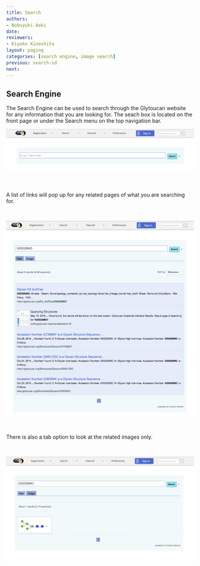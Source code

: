 ```yaml
---
title: Search
authors:
- Nobuyuki Aoki
date: 
reviewers:
- Kiyoko Kinoshita
layout: paging
categories: [search engine, image search]
previous: search-id
next:
---
```


Search Engine
------------
  The Search Engine can be used to search through the Glytoucan website for any information that you are looking for. The seach box is located on the front page or under the Search menu on the top navigation bar.

![Search Engine](/images/manual/search-engine.png)

<br>

A list of links will pop up for any related pages of what you are searching for.  

<br>

![Searching](/images/manual/search-engine-G00028MO.png)

<br>

There is also a tab option to look at the related images only.  

<br>

![Searching Images](/images/manual/search-engine-images.png)
